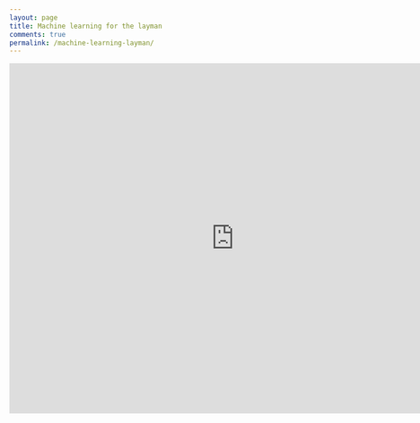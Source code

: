 ```yaml
---
layout: page
title: Machine learning for the layman
comments: true
permalink: /machine-learning-layman/
---
```


<iframe src="https://docs.google.com/presentation/d/19oRkxFbPh-jvCiHlkGGqAWcSHR5bxuLnJT9_ezIQL6k/embed?start=false&loop=false&delayms=3000" frameborder="0" width="800" height="624" allowfullscreen="true" mozallowfullscreen="true" webkitallowfullscreen="true"></iframe>
